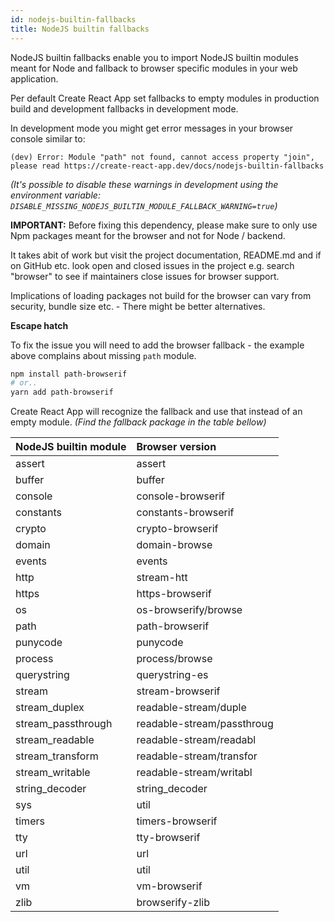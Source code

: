 ```yaml
---
id: nodejs-builtin-fallbacks
title: NodeJS builtin fallbacks
---
```


NodeJS builtin fallbacks enable you to import NodeJS builtin modules meant for Node and fallback to browser specific modules in your web application.

Per default Create React App set fallbacks to empty modules in production build and development fallbacks in development mode.

In development mode you might get error messages in your browser console similar to:

```
(dev) Error: Module "path" not found, cannot access property "join", please read https://create-react-app.dev/docs/nodejs-builtin-fallbacks
```

_(It's possible to disable these warnings in development using the environment variable: `DISABLE_MISSING_NODEJS_BUILTIN_MODULE_FALLBACK_WARNING=true`)_

**IMPORTANT:** Before fixing this dependency, please make sure to only use Npm packages meant for the browser and not for Node / backend.

It takes abit of work but visit the project documentation, README.md and if on GitHub etc. look open and closed issues in the project e.g. search "browser" to see if maintainers close issues for browser support.

Implications of loading packages not build for the browser can vary from security, bundle size etc. - There might be better alternatives.

**Escape hatch**

To fix the issue you will need to add the browser fallback - the example above complains about missing `path` module.

```bash
npm install path-browserif
# or..
yarn add path-browserif
```

Create React App will recognize the fallback and use that instead of an empty module.
_(Find the fallback package in the table bellow)_

| NodeJS builtin module | Browser version            |
| :-------------------- | :------------------------- |
| assert                | assert                     |
| buffer                | buffer                     |
| console               | console-browserif          |
| constants             | constants-browserif        |
| crypto                | crypto-browserif           |
| domain                | domain-browse              |
| events                | events                     |
| http                  | stream-htt                 |
| https                 | https-browserif            |
| os                    | os-browserify/browse       |
| path                  | path-browserif             |
| punycode              | punycode                   |
| process               | process/browse             |
| querystring           | querystring-es             |
| stream                | stream-browserif           |
| stream_duplex         | readable-stream/duple      |
| stream_passthrough    | readable-stream/passthroug |
| stream_readable       | readable-stream/readabl    |
| stream_transform      | readable-stream/transfor   |
| stream_writable       | readable-stream/writabl    |
| string_decoder        | string_decoder             |
| sys                   | util                       |
| timers                | timers-browserif           |
| tty                   | tty-browserif              |
| url                   | url                        |
| util                  | util                       |
| vm                    | vm-browserif               |
| zlib                  | browserify-zlib            |
